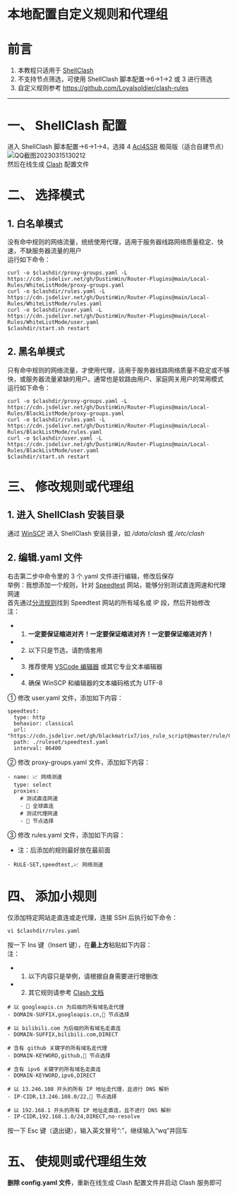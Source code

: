 # 本地配置自定义规则和代理组
# 前言
1. 本教程只适用于 [ShellClash](https://github.com/juewuy/ShellClash)
2. 不支持节点筛选，可使用 ShellClash 脚本配置->6->1->2 或 3 进行筛选
3. 自定义规则参考 https://github.com/Loyalsoldier/clash-rules
---
# 一、 ShellClash 配置
进入 ShellClash 脚本配置->6->1->4，选择 4 [Acl4SSR](https://acl4ssr-sub.github.io/) 极简版（适合自建节点）  
![QQ截图20230315130212](https://user-images.githubusercontent.com/45238096/225292060-270091da-324b-4c84-8f94-74c2fcb2dc75.png)  
然后在线生成 [Clash](https://github.com/Dreamacro/clash/wiki) 配置文件
# 二、 选择模式
## 1. 白名单模式
没有命中规则的网络流量，统统使用代理，适用于服务器线路网络质量稳定、快速，不缺服务器流量的用户  
运行如下命令：
```
curl -o $clashdir/proxy-groups.yaml -L https://cdn.jsdelivr.net/gh/DustinWin/Router-Plugins@main/Local-Rules/WhiteListMode/proxy-groups.yaml
curl -o $clashdir/rules.yaml -L https://cdn.jsdelivr.net/gh/DustinWin/Router-Plugins@main/Local-Rules/WhiteListMode/rules.yaml
curl -o $clashdir/user.yaml -L https://cdn.jsdelivr.net/gh/DustinWin/Router-Plugins@main/Local-Rules/WhiteListMode/user.yaml
$clashdir/start.sh restart
```
## 2. 黑名单模式
只有命中规则的网络流量，才使用代理，适用于服务器线路网络质量不稳定或不够快，或服务器流量紧缺的用户。通常也是软路由用户、家庭网关用户的常用模式  
运行如下命令：
```
curl -o $clashdir/proxy-groups.yaml -L https://cdn.jsdelivr.net/gh/DustinWin/Router-Plugins@main/Local-Rules/BlackListMode/proxy-groups.yaml
curl -o $clashdir/rules.yaml -L https://cdn.jsdelivr.net/gh/DustinWin/Router-Plugins@main/Local-Rules/BlackListMode/rules.yaml
curl -o $clashdir/user.yaml -L https://cdn.jsdelivr.net/gh/DustinWin/Router-Plugins@main/Local-Rules/BlackListMode/user.yaml
$clashdir/start.sh restart
```
# 三、 修改规则或代理组
## 1. 进入 ShellClash 安装目录
通过 [WinSCP](https://winscp.net/eng/downloads.php) 进入 ShellClash 安装目录，如 */data/clash* 或 */etc/clash*
## 2. 编辑.yaml 文件
右击第二步中命令里的 3 个.yaml 文件进行编辑，修改后保存  
举例：我想添加一个规则，针对 [Speedtest](https://www.speedtest.net/zh-Hans) 网站，能够分别测试直连网速和代理网速  
首先通过[分流规则](https://github.com/blackmatrix7/ios_rule_script/tree/master/rule/Clash)找到 Speedtest 网站的所有域名或 IP 段，然后开始修改  
注：
- 1. **一定要保证缩进对齐！一定要保证缩进对齐！一定要保证缩进对齐！**
- 2. 以下只是节选，请酌情套用
- 3. 推荐使用 [VSCode 编辑器](https://code.visualstudio.com/Download) 或其它专业文本编辑器
- 4. 确保 WinSCP 和编辑器的文本编码格式为 UTF-8

① 修改 user.yaml 文件，添加如下内容：
```
speedtest:
  type: http
  behavior: classical
  url: "https://cdn.jsdelivr.net/gh/blackmatrix7/ios_rule_script@master/rule/Clash/Speedtest/Speedtest.yaml"
  path: ./ruleset/speedtest.yaml
  interval: 86400
```
② 修改 proxy-groups.yaml 文件，添加如下内容：
```
- name: 📈 网络测速
  type: select
  proxies:
    # 测试直连网速
    - 🎯 全球直连
    # 测试代理网速
    - 🚀 节点选择
```
③ 修改 rules.yaml 文件，添加如下内容：  
- 注：后添加的规则最好放在最前面

```
- RULE-SET,speedtest,📈 网络测速
```
# 四、 添加小规则
仅添加特定网站走直连或走代理，连接 SSH 后执行如下命令：
```
vi $clashdir/rules.yaml
```
按一下 Ins 键（Insert 键），在**最上方**粘贴如下内容：  
注：
- 1. 以下内容只是举例，请根据自身需要进行增删改
- 2. 其它规则请参考 [Clash 文档](https://docs.cfw.lbyczf.com/contents/ui/profiles/rules.html) 

```
# 以 googleapis.cn 为后缀的所有域名走代理
- DOMAIN-SUFFIX,googleapis.cn,🚀 节点选择

# 以 bilibili.com 为后缀的所有域名走直连
- DOMAIN-SUFFIX,bilibili.com,DIRECT

# 含有 github 关键字的所有域名走代理
- DOMAIN-KEYWORD,github,🚀 节点选择

# 含有 ipv6 关键字的所有域名走直连
- DOMAIN-KEYWORD,ipv6,DIRECT

# 以 13.246.108 开头的所有 IP 地址走代理，且进行 DNS 解析
- IP-CIDR,13.246.108.0/22,🚀 节点选择

# 以 192.168.1 开头的所有 IP 地址走直连，且不进行 DNS 解析
- IP-CIDR,192.168.1.0/24,DIRECT,no-resolve
```
按一下 Esc 键（退出键），输入英文冒号“:”，继续输入“wq”并回车
# 五、 使规则或代理组生效
**删除 config.yaml 文件**，重新在线生成 Clash 配置文件并启动 Clash 服务即可
